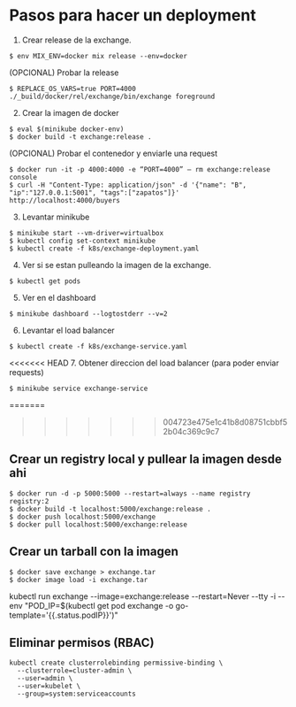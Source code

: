 # Pasos para hacer un deployment

1. Crear release de la exchange.
```
$ env MIX_ENV=docker mix release --env=docker
```

(OPCIONAL) Probar la release
```
$ REPLACE_OS_VARS=true PORT=4000 ./_build/docker/rel/exchange/bin/exchange foreground
```

2. Crear la imagen de docker
```
$ eval $(minikube docker-env)
$ docker build -t exchange:release .
```

(OPCIONAL) Probar el contenedor y enviarle una request
```
$ docker run -it -p 4000:4000 -e “PORT=4000” — rm exchange:release console
$ curl -H "Content-Type: application/json" -d '{"name": "B", "ip":"127.0.0.1:5001", "tags":["zapatos"]}' http://localhost:4000/buyers
```

3. Levantar minikube
```
$ minikube start --vm-driver=virtualbox
$ kubectl config set-context minikube
$ kubectl create -f k8s/exchange-deployment.yaml
```

4. Ver si se estan pulleando la imagen de la exchange.
```
$ kubectl get pods
```

5. Ver en el dashboard
```
$ minikube dashboard --logtostderr --v=2
```

6. Levantar el load balancer
```
$ kubectl create -f k8s/exchange-service.yaml
```

<<<<<<< HEAD
7. Obtener direccion del load balancer (para poder enviar requests)
```
$ minikube service exchange-service
```
=======
>>>>>>> 004723e475e1c41b8d08751cbbf52b04c369c9c7
## Crear un registry local y pullear la imagen desde ahi
```
$ docker run -d -p 5000:5000 --restart=always --name registry registry:2
$ docker build -t localhost:5000/exchange:release .
$ docker push localhost:5000/exchange
$ docker pull localhost:5000/exchange:release
```

## Crear un tarball con la imagen
```
$ docker save exchange > exchange.tar
$ docker image load -i exchange.tar
```
kubectl run exchange --image=exchange:release --restart=Never --tty -i --env "POD_IP=$(kubectl get pod exchange -o go-template='{{.status.podIP}}')"

## Eliminar permisos (RBAC)
```
kubectl create clusterrolebinding permissive-binding \
  --clusterrole=cluster-admin \
  --user=admin \
  --user=kubelet \
  --group=system:serviceaccounts
```
